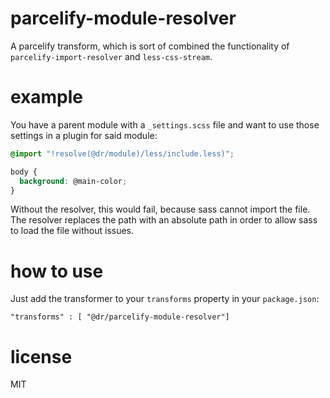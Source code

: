 # parcelify-module-resolver

A parcelify transform, which is sort of combined the functionality of `parcelify-import-resolver` and `less-css-stream`.

# example

You have a parent module with a `_settings.scss` file and want to use those settings in a plugin for said module:

``` scss
@import "!resolve(@dr/module)/less/include.less)";

body {
  background: @main-color;
}
```

Without the resolver, this would fail, because sass cannot import the file. The resolver replaces the path with an absolute path in order to allow sass to load the file without issues.

# how to use

Just add the transformer to your `transforms` property in your `package.json`:

```
"transforms" : [ "@dr/parcelify-module-resolver"]
```


# license

MIT
